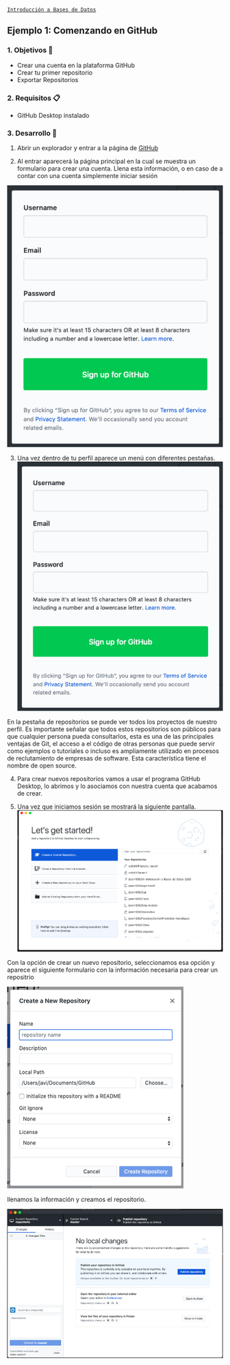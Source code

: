 [`Introducción a Bases de Datos`](../../Readme.md) 

## Ejemplo 1: Comenzando en GitHub

### 1. Objetivos :dart:
- Crear una cuenta en la plataforma GitHub
- Crear tu primer repositorio
- Exportar Repositorios


### 2. Requisitos :clipboard:
- GitHub Desktop instalado

### 3. Desarrollo :rocket:

1.  Abrir un explorador y entrar a la página de [GitHub](https://www.github.com)

2. Al entrar aparecerá la página principal en la cual se muestra un formulario para crear una cuenta. Llena esta información, o en caso de a contar con una cuenta simplemente iniciar sesión

![](img/singup.png)

3. Una vez dentro de tu perfil aparece un menú con diferentes pestañas.
![](img/singup.png)

En la pestaña de repositorios se puede ver todos los proyectos de nuestro perfil. Es importante señalar que todos estos repositorios son públicos para que cualquier persona pueda consultarlos, esta es una de las principales ventajas de Git, el acceso a el código de otras personas que puede servir como ejemplos o tutoriales o incluso es ampliamente utilizado en procesos de reclutamiento de empresas de software. Esta característica tiene el nombre de open source. 

4. Para crear nuevos repositorios vamos a usar el programa GitHub Desktop, lo abrimos y lo asociamos con nuestra cuenta que acabamos de crear.

5. Una vez que iniciamos sesión se mostrará la siguiente pantalla.
![](img/desk.png)

Con la opción de crear un nuevo repositorio, seleccionamos esa opción y aparece el siguiente formulario con la información necesaria para crear un repositrio

![](img/newrepo.png)

llenamos la información y creamos el repositorio.

![](img/repo.png)


<br/>
  
